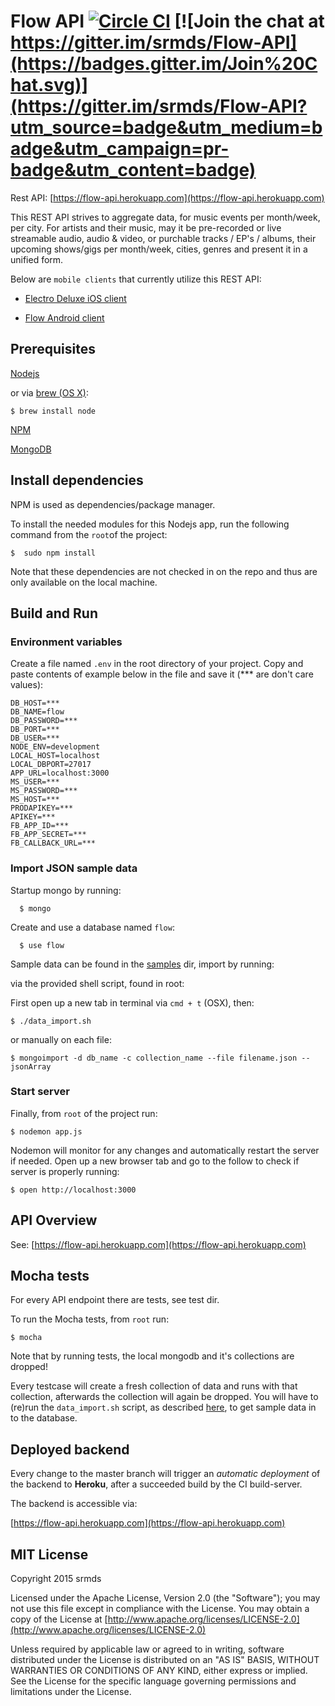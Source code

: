 # Flow API [![Circle CI](https://circleci.com/gh/srmds/Flow-API/tree/master.svg?style=shield&circle-token=46d1551fd9854de4f8ca53006186dc35aeeb6889)](https://circleci.com/gh/srmds/Flow-API/tree/master) [![Join the chat at https://gitter.im/srmds/Flow-API](https://badges.gitter.im/Join%20Chat.svg)](https://gitter.im/srmds/Flow-API?utm_source=badge&utm_medium=badge&utm_campaign=pr-badge&utm_content=badge)

Rest API: [https://flow-api.herokuapp.com](https://flow-api.herokuapp.com)

This REST API strives to aggregate data, for music events per month/week, per city. For artists and their music, may it be pre-recorded or live streamable audio, audio & video, or purchable tracks / EP's / albums, their upcoming shows/gigs per month/week, cities, genres and present it in a unified form.

Below are `mobile clients` that currently utilize this REST API:

* [Electro Deluxe iOS client](https://github.com/srmds/ElectroDeluxe-iOS-Obj-C)

* [Flow Android client](https://github.com/srmds/Flow-Android-client)

## Prerequisites

[Nodejs](https://nodejs.org)

or via [brew (OS X)](http://brew.sh):

    $ brew install node

[NPM](https://www.npmjs.com)

[MongoDB](https://www.mongodb.org)


## Install dependencies

NPM is used as dependencies/package manager.

To install the needed modules for this Nodejs app,
run the following command from the `root`of the project:

    $  sudo npm install

Note that these dependencies are not checked in on the repo
and thus are only available on the local machine.

## Build and Run

### Environment variables

Create a file named `.env` in the root directory of your project. Copy and paste contents of example below in the file and save it (*** are don't care values):

    DB_HOST=***
    DB_NAME=flow
    DB_PASSWORD=***
    DB_PORT=***
    DB_USER=***
    NODE_ENV=development
    LOCAL_HOST=localhost
    LOCAL_DBPORT=27017
    APP_URL=localhost:3000
    MS_USER=***
    MS_PASSWORD=***
    MS_HOST=***
    PRODAPIKEY=***
    APIKEY=***
    FB_APP_ID=***
    FB_APP_SECRET=***
    FB_CALLBACK_URL=***

### Import JSON sample data

Startup mongo by running:

	  $ mongo

Create and use a database named `flow`:

	  $ use flow


Sample data can be found in the [samples](https://github.com/srmds/FlowAPI/tree/master/samples) dir, import by running:

via the provided shell script, found in root:

 First open up a new tab in terminal via `cmd + t` (OSX), then:

    $ ./data_import.sh

or manually on each file:

    $ mongoimport -d db_name -c collection_name --file filename.json --jsonArray

### Start server

Finally, from `root` of the project run:

    $ nodemon app.js

Nodemon will monitor for any changes and automatically restart the server if needed.
Open up a new browser tab and go to the follow to check if server is properly running:

    $ open http://localhost:3000

## API Overview

See: [https://flow-api.herokuapp.com](https://flow-api.herokuapp.com)


## Mocha tests

For every API endpoint there are tests, see test dir.

To run the Mocha tests, from `root` run:

    $ mocha

Note that by running tests, the local mongodb and it's collections are dropped!

Every testcase will create a fresh collection of data and runs with that collection, afterwards
the collection will again be dropped. You will have to (re)run the `data_import.sh` script, as described [here](https://github.com/srmds/FlowAPI#import-json-sample-data), to
get sample data in to the database.

## Deployed backend
Every change to the master branch will trigger an *automatic deployment*
of the backend to **Heroku**, after a succeeded build by the CI build-server.

The backend is accessible via:

[https://flow-api.herokuapp.com](https://flow-api.herokuapp.com)

## MIT License
Copyright 2015 srmds

Licensed under the Apache License, Version 2.0 (the "Software");
you may not use this file except in compliance with the License.
You may obtain a copy of the License at [http://www.apache.org/licenses/LICENSE-2.0](http://www.apache.org/licenses/LICENSE-2.0)

Unless required by applicable law or agreed to in writing, software
distributed under the License is distributed on an "AS IS" BASIS,
WITHOUT WARRANTIES OR CONDITIONS OF ANY KIND, either express or implied.
See the License for the specific language governing permissions and
limitations under the License.

